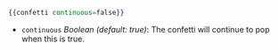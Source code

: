 ```handlebars
{{confetti continuous=false}}
```
- `continuous` _Boolean (default: true)_: The confetti will continue to pop when this is true.
